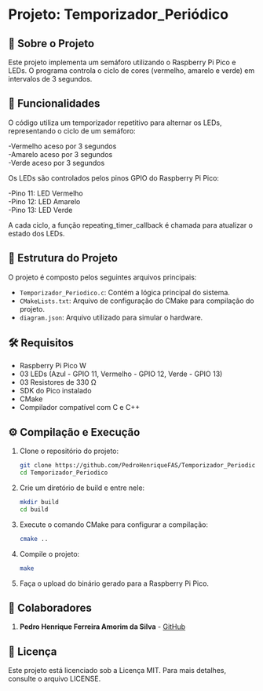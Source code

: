 # Projeto: Temporizador_Periódico

## 📝 Sobre o Projeto

Este projeto implementa um semáforo utilizando o Raspberry Pi Pico e LEDs. O programa controla o ciclo de cores (vermelho, amarelo e verde) em intervalos de 3 segundos.

## 🎯 Funcionalidades

O código utiliza um temporizador repetitivo para alternar os LEDs, representando o ciclo de um semáforo:

-Vermelho aceso por 3 segundos\
-Amarelo aceso por 3 segundos\
-Verde aceso por 3 segundos

Os LEDs são controlados pelos pinos GPIO do Raspberry Pi Pico:

-Pino 11: LED Vermelho\
-Pino 12: LED Amarelo\
-Pino 13: LED Verde

A cada ciclo, a função repeating_timer_callback é chamada para atualizar o estado dos LEDs.

## 📂 Estrutura do Projeto

O projeto é composto pelos seguintes arquivos principais:

- `Temporizador_Periodico.c`: Contém a lógica principal do sistema.
- `CMakeLists.txt`: Arquivo de configuração do CMake para compilação do projeto.
- `diagram.json`: Arquivo utilizado para simular o hardware.

## 🛠️ Requisitos

- Raspberry Pi Pico W
- 03 LEDs (Azul - GPIO 11, Vermelho - GPIO 12, Verde - GPIO 13)
- 03 Resistores de 330 Ω
- SDK do Pico instalado
- CMake
- Compilador compatível com C e C++

## ⚙️ Compilação e Execução

1. Clone o repositório do projeto:
   ```sh
   git clone https://github.com/PedroHenriqueFAS/Temporizador_Periodico
   cd Temporizador_Periodico
   ```
2. Crie um diretório de build e entre nele:
   ```sh
   mkdir build
   cd build
   ```
3. Execute o comando CMake para configurar a compilação:
   ```sh
   cmake ..
   ```
4. Compile o projeto:
   ```sh
   make
   ```
5. Faça o upload do binário gerado para a Raspberry Pi Pico.

## 👥 Colaboradores

1. **Pedro Henrique Ferreira Amorim da Silva** - [GitHub](https://github.com/PedroHenriqueFAS)

## 📜 Licença

Este projeto está licenciado sob a Licença MIT. Para mais detalhes, consulte o arquivo LICENSE.

